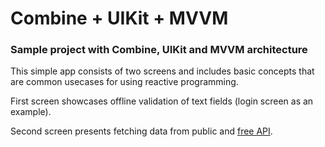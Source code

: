 # Combine + UIKit + MVVM

### Sample project with Combine, UIKit and MVVM architecture

This simple app consists of two screens and includes basic concepts that are common usecases for using reactive programming.

First screen showcases offline validation of text fields (login screen as an example).

Second screen presents fetching data from public and [free API](https://rapidapi.com).

